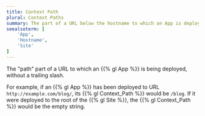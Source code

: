 ```yaml
---
title: Context Path
plural: Context Paths
summary: The part of a URL below the hostname to which an App is deployed.
seealsoterm: [
    'App',
    'Hostname',
    'Site'
]
---
```


The "path" part of a URL to which an {{% gl App %}} is being deployed, without
a trailing slash.

For example, if an {{% gl App %}} has been deployed to URL ``http://example.com/blog/``,
its {{% gl Context_Path %}} would be ``/blog``. If it were deployed to the root of the
{{% gl Site %}}, the {{% gl Context_Path %}} would be the empty string.
